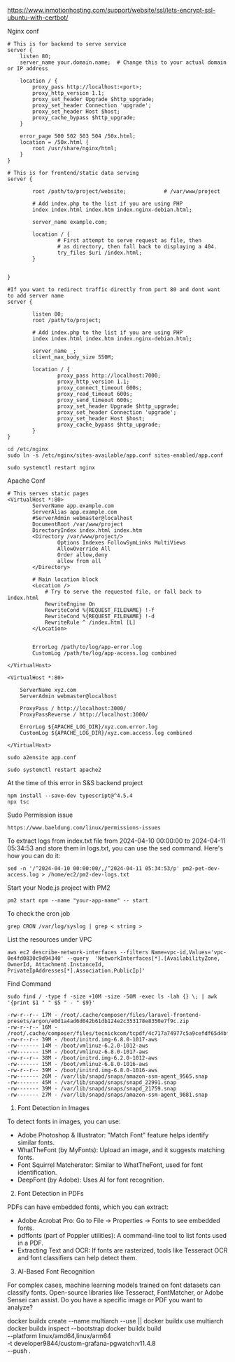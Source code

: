https://www.inmotionhosting.com/support/website/ssl/lets-encrypt-ssl-ubuntu-with-certbot/

Nginx conf

```
# This is for backend to serve service
server {
    listen 80;
    server_name your.domain.name;  # Change this to your actual domain or IP address

    location / {
        proxy_pass http://localhost:<port>;
        proxy_http_version 1.1;
        proxy_set_header Upgrade $http_upgrade;
        proxy_set_header Connection 'upgrade';
        proxy_set_header Host $host;
        proxy_cache_bypass $http_upgrade;
    }

    error_page 500 502 503 504 /50x.html;
    location = /50x.html {
        root /usr/share/nginx/html;
    }
}
```

```
# This is for frontend/static data serving
server {

        root /path/to/project/website;            # /var/www/project

        # Add index.php to the list if you are using PHP
        index index.html index.htm index.nginx-debian.html;

        server_name example.com;

        location / {
                # First attempt to serve request as file, then
                # as directory, then fall back to displaying a 404.
                try_files $uri /index.html;
        }


}
```

```
#If you want to redirect traffic directly from port 80 and dont want to add server name
server {

        listen 80;
        root /path/to/project;

        # Add index.php to the list if you are using PHP
        index index.html index.htm index.nginx-debian.html;

        server_name _;
        client_max_body_size 550M;

        location / {
                proxy_pass http://localhost:7000;
                proxy_http_version 1.1;
                proxy_connect_timeout 600s;
                proxy_read_timeout 600s;
                proxy_send_timeout 600s;
                proxy_set_header Upgrade $http_upgrade;
                proxy_set_header Connection 'upgrade';
                proxy_set_header Host $host;
                proxy_cache_bypass $http_upgrade;
        }
}
```

```
cd /etc/nginx
sudo ln -s /etc/nginx/sites-available/app.conf sites-enabled/app.conf

sudo systemctl restart nginx
```


Apache Conf

```
# This serves static pages
<VirtualHost *:80>
        ServerName app.example.com
        ServerAlias app.example.com
        #ServerAdmin webmaster@localhost
        DocumentRoot /var/www/project
        DirectoryIndex index.html index.htm
        <Directory /var/www/project/>
                Options Indexes FollowSymLinks MultiViews
                AllowOverride All
                Order allow,deny
                allow from all
        </Directory>
        
        # Main location block
        <Location />
            # Try to serve the requested file, or fall back to index.html
            RewriteEngine On
            RewriteCond %{REQUEST_FILENAME} !-f
            RewriteCond %{REQUEST_FILENAME} !-d
            RewriteRule ^ /index.html [L]
        </Location>


        ErrorLog /path/to/log/app-error.log
        CustomLog /path/to/log/app-access.log combined

</VirtualHost>
```

```
<VirtualHost *:80>

    ServerName xyz.com
    ServerAdmin webmaster@localhost

    ProxyPass / http://localhost:3000/
    ProxyPassReverse / http://localhost:3000/

    ErrorLog ${APACHE_LOG_DIR}/xyz.com.error.log
    CustomLog ${APACHE_LOG_DIR}/xyz.com.access.log combined

</VirtualHost>
```

```
sudo a2ensite app.conf

sudo systemctl restart apache2
```




At the time of this error in S&S backend project


```
npm install --save-dev typescript@^4.5.4
npx tsc
```


Sudo Permission issue
```
https://www.baeldung.com/linux/permissions-issues
```


To extract logs from index.txt file from 2024-04-10 00:00:00 to 2024-04-11 05:34:53 and store them in logs.txt, you can use the sed command. Here's how you can do it:

```
sed -n '/^2024-04-10 00:00:00/,/^2024-04-11 05:34:53/p' pm2-pet-dev-access.log > /home/ec2/pm2-dev-logs.txt
```

Start your Node.js project with PM2
```
pm2 start npm --name "your-app-name" -- start
```


To check the cron job
```
grep CRON /var/log/syslog | grep < string >
```


List the resources under VPC
```
aws ec2 describe-network-interfaces --filters Name=vpc-id,Values='vpc-0e4fd0830c9d94340' --query  'NetworkInterfaces[*].[AvailabilityZone, OwnerId, Attachment.InstanceId, PrivateIpAddresses[*].Association.PublicIp]'
```


Find Command
```
sudo find / -type f -size +10M -size -50M -exec ls -lah {} \; | awk '{print $1 " " $5 " - " $9}'
```

```
-rw-r--r-- 17M - /root/.cache/composer/files/laravel-frontend-presets/argon/e0d1a4ad6d042b61db124e2c353178e8350e7f9c.zip
-rw-r--r-- 16M - /root/.cache/composer/files/tecnickcom/tcpdf/4c717a74977c5a9cefdf65d4bf209327157fdf01.zip
-rw-r--r-- 39M - /boot/initrd.img-6.8.0-1017-aws
-rw------- 14M - /boot/vmlinuz-6.2.0-1012-aws
-rw------- 15M - /boot/vmlinuz-6.8.0-1017-aws
-rw-r--r-- 38M - /boot/initrd.img-6.2.0-1012-aws
-rw------- 15M - /boot/vmlinuz-6.8.0-1016-aws
-rw-r--r-- 39M - /boot/initrd.img-6.8.0-1016-aws
-rw------- 26M - /var/lib/snapd/snaps/amazon-ssm-agent_9565.snap
-rw------- 45M - /var/lib/snapd/snaps/snapd_22991.snap
-rw------- 39M - /var/lib/snapd/snaps/snapd_21759.snap
-rw------- 27M - /var/lib/snapd/snaps/amazon-ssm-agent_9881.snap
```



1. Font Detection in Images

To detect fonts in images, you can use:
- Adobe Photoshop & Illustrator: "Match Font" feature helps identify similar fonts.
- WhatTheFont (by MyFonts): Upload an image, and it suggests matching fonts.
- Font Squirrel Matcherator: Similar to WhatTheFont, used for font identification.
- DeepFont (by Adobe): Uses AI for font recognition.

2. Font Detection in PDFs

PDFs can have embedded fonts, which you can extract:
- Adobe Acrobat Pro: Go to File → Properties → Fonts to see embedded fonts.
- pdffonts (part of Poppler utilities): A command-line tool to list fonts used in a PDF.
- Extracting Text and OCR: If fonts are rasterized, tools like Tesseract OCR and font classifiers can help detect them.

3. AI-Based Font Recognition

For complex cases, machine learning models trained on font datasets can classify fonts. Open-source libraries like Tesseract, FontMatcher, or Adobe Sensei can assist.
Do you have a specific image or PDF you want to analyze?





docker buildx create --name multiarch --use || docker buildx use multiarch
docker buildx inspect --bootstrap
docker buildx build \
  --platform linux/amd64,linux/arm64 \
  -t developer9844/custom-grafana-pgwatch:v11.4.8 \
  --push .